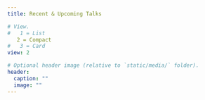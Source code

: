```yaml
---
title: Recent & Upcoming Talks

# View.
#   1 = List
   2 = Compact
#   3 = Card
view: 2

# Optional header image (relative to `static/media/` folder).
header:
  caption: ""
  image: ""
---
```

